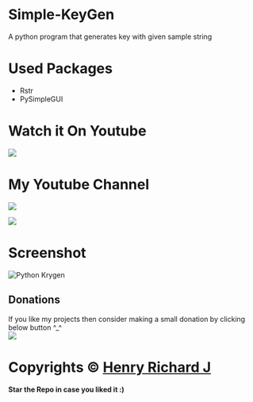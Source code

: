 # Simple-KeyGen
A python program that generates key with given sample string

# Used Packages
* Rstr
* PySimpleGUI

# Watch it On Youtube
[![](https://img.shields.io/badge/Watch%20Now-red?style=for-the-badge&logo=YouTube)](https://www.youtube.com/watch?v=soDusH8UNf4)

# My Youtube Channel
[![](https://img.shields.io/badge/Subscribe-red?style=for-the-badge&logo=YouTube)](https://www.youtube.com/channel/UCVGasc5jr45eZUpZNHvbtWQ)

[![](https://img.shields.io/youtube/channel/subscribers/UCVGasc5jr45eZUpZNHvbtWQ?style=social)](https://www.youtube.com/channel/UCVGasc5jr45eZUpZNHvbtWQ)

# Screenshot
![Python Krygen](https://user-images.githubusercontent.com/68910039/116179187-80719f00-a734-11eb-938b-6105771cf501.png)

## Donations
If you like my projects then consider making a small donation by clicking below button ^_^
<br/>
[![](https://img.shields.io/badge/Donate-Paypal-blue?style=for-the-badge&logo=paypal)](https://www.paypal.com/paypalme/henryrics)

# Copyrights © [Henry Richard J](https://github.com/henry-richard7)
#### Star the Repo in case you liked it :)
